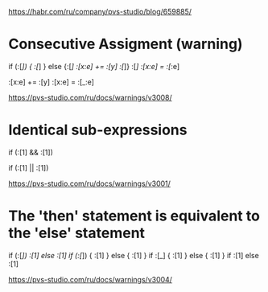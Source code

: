 https://habr.com/ru/company/pvs-studio/blog/659885/

# Consecutive Assigment (warning)

if (:[_]) {
   :[_]
} else {:[_] 
   :[x:e] += :[y] 
:[_]} 
:[_]
:[x:e] = :[_:e]


:[x:e] += :[y] 
:[x:e] = :[_:e]

https://pvs-studio.com/ru/docs/warnings/v3008/

# Identical sub-expressions

if (:[1] && :[1])

if (:[1] || :[1])

https://pvs-studio.com/ru/docs/warnings/v3001/

# The 'then' statement is equivalent to the 'else' statement

if (:[_]) :[1] else :[1]
if (:[_]) { :[1] } else { :[1] }
if :[_] { :[1] } else { :[1] }
if :[1] else :[1]

https://pvs-studio.com/ru/docs/warnings/v3004/